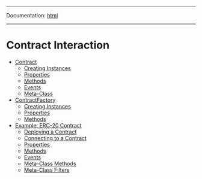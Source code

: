 -----

Documentation: [html](https://docs.ethers.io/)

-----

Contract Interaction
====================

* [Contract](contract)
  * [Creating Instances](contract)
  * [Properties](contract)
  * [Methods](contract)
  * [Events](contract)
  * [Meta-Class](contract)
* [ContractFactory](contract-factory)
  * [Creating Instances](contract-factory)
  * [Properties](contract-factory)
  * [Methods](contract-factory)
* [Example: ERC-20 Contract](example)
  * [Deploying a Contract](example)
  * [Connecting to a Contract](example)
  * [Properties](example)
  * [Methods](example)
  * [Events](example)
  * [Meta-Class Methods](example)
  * [Meta-Class Filters](example)

